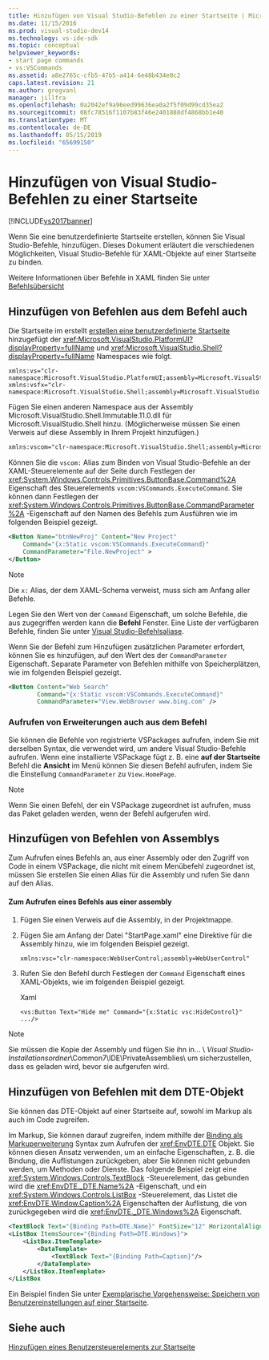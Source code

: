 ```yaml
---
title: Hinzufügen von Visual Studio-Befehlen zu einer Startseite | Microsoft-Dokumentation
ms.date: 11/15/2016
ms.prod: visual-studio-dev14
ms.technology: vs-ide-sdk
ms.topic: conceptual
helpviewer_keywords:
- start page commands
- vs:VSCommands
ms.assetid: a8e2765c-cfb5-47b5-a414-6e48b434e0c2
caps.latest.revision: 21
ms.author: gregvanl
manager: jillfra
ms.openlocfilehash: 0a2042ef9a96eed99636ea0a2f5f09d99cd35ea2
ms.sourcegitcommit: 08fc78516f1107b83f46e2401888df4868bb1e40
ms.translationtype: MT
ms.contentlocale: de-DE
ms.lasthandoff: 05/15/2019
ms.locfileid: "65699150"
---
```

# <a name="adding-visual-studio-commands-to-a-start-page"></a>Hinzufügen von Visual Studio-Befehlen zu einer Startseite
[!INCLUDE[vs2017banner](../includes/vs2017banner.md)]

Wenn Sie eine benutzerdefinierte Startseite erstellen, können Sie Visual Studio-Befehle, hinzufügen. Dieses Dokument erläutert die verschiedenen Möglichkeiten, Visual Studio-Befehle für XAML-Objekte auf einer Startseite zu binden.  
  
 Weitere Informationen über Befehle in XAML finden Sie unter [Befehlsübersicht](https://msdn.microsoft.com/library/bc208dfe-367d-426a-99de-52b7e7511e81)  
  
## <a name="adding-commands-from-the-command-well"></a>Hinzufügen von Befehlen aus dem Befehl auch  
 Die Startseite im erstellt [erstellen eine benutzerdefinierte Startseite](../extensibility/creating-a-custom-start-page.md) hinzugefügt der <xref:Microsoft.VisualStudio.PlatformUI?displayProperty=fullName> und <xref:Microsoft.VisualStudio.Shell?displayProperty=fullName> Namespaces wie folgt.  
  
```  
xmlns:vs="clr-namespace:Microsoft.VisualStudio.PlatformUI;assembly=Microsoft.VisualStudio.Shell.14.0"  
xmlns:vsfx="clr-namespace:Microsoft.VisualStudio.Shell;assembly=Microsoft.VisualStudio.Shell.14.0"  
```  
  
 Fügen Sie einen anderen Namespace aus der Assembly Microsoft.VisualStudio.Shell.Immutable.11.0.dll für Microsoft.VisualStudio.Shell hinzu. (Möglicherweise müssen Sie einen Verweis auf diese Assembly in Ihrem Projekt hinzufügen.)  
  
```xml  
xmlns:vscom="clr-namespace:Microsoft.VisualStudio.Shell;assembly=Microsoft.VisualStudio.Shell.Immutable.11.0"  
```  
  
 Können Sie die `vscom:` Alias zum Binden von Visual Studio-Befehle an der XAML-Steuerelemente auf der Seite durch Festlegen der <xref:System.Windows.Controls.Primitives.ButtonBase.Command%2A> Eigenschaft des Steuerelements `vscom:VSCommands.ExecuteCommand`. Sie können dann Festlegen der <xref:System.Windows.Controls.Primitives.ButtonBase.CommandParameter%2A> -Eigenschaft auf den Namen des Befehls zum Ausführen wie im folgenden Beispiel gezeigt.  
  
```xml  
<Button Name="btnNewProj" Content="New Project"   
    Command="{x:Static vscom:VSCommands.ExecuteCommand}"  
    CommandParameter="File.NewProject" >  
</Button>  
```  
  
> [!NOTE]
> Die `x:` Alias, der dem XAML-Schema verweist, muss sich am Anfang aller Befehle.  
  
 Legen Sie den Wert von der `Command` Eigenschaft, um solche Befehle, die aus zugegriffen werden kann die **Befehl** Fenster. Eine Liste der verfügbaren Befehle, finden Sie unter [Visual Studio-Befehlsaliase](../ide/reference/visual-studio-command-aliases.md).  
  
 Wenn Sie der Befehl zum Hinzufügen zusätzlichen Parameter erfordert, können Sie es hinzufügen, auf den Wert des der `CommandParameter` Eigenschaft. Separate Parameter von Befehlen mithilfe von Speicherplätzen, wie im folgenden Beispiel gezeigt.  
  
```xml  
<Button Content="Web Search"   
        Command="{x:Static vscom:VSCommands.ExecuteCommand}"  
        CommandParameter="View.WebBrowser www.bing.com" />  
```  
  
### <a name="calling-extensions-from-the-command-well"></a>Aufrufen von Erweiterungen auch aus dem Befehl  
 Sie können die Befehle von registrierte VSPackages aufrufen, indem Sie mit derselben Syntax, die verwendet wird, um andere Visual Studio-Befehle aufrufen. Wenn eine installierte VSPackage fügt z. B. eine **auf der Startseite** Befehl die **Ansicht** im Menü können Sie diesen Befehl aufrufen, indem Sie die Einstellung `CommandParameter` zu `View.HomePage`.  
  
> [!NOTE]
> Wenn Sie einen Befehl, der ein VSPackage zugeordnet ist aufrufen, muss das Paket geladen werden, wenn der Befehl aufgerufen wird.  
  
## <a name="adding-commands-from-assemblies"></a>Hinzufügen von Befehlen von Assemblys  
 Zum Aufrufen eines Befehls an, aus einer Assembly oder den Zugriff von Code in einem VSPackage, die nicht mit einem Menübefehl zugeordnet ist, müssen Sie erstellen Sie einen Alias für die Assembly und rufen Sie dann auf den Alias.  
  
#### <a name="to-call-a-command-from-an-assembly"></a>Zum Aufrufen eines Befehls aus einer assembly  
  
1. Fügen Sie einen Verweis auf die Assembly, in der Projektmappe.  
  
2. Fügen Sie am Anfang der Datei "StartPage.xaml" eine Direktive für die Assembly hinzu, wie im folgenden Beispiel gezeigt.  
  
    ```xml  
    xmlns:vsc="clr-namespace:WebUserControl;assembly=WebUserControl"  
    ```  
  
3. Rufen Sie den Befehl durch Festlegen der `Command` Eigenschaft eines XAML-Objekts, wie im folgenden Beispiel gezeigt.  
  
     Xaml  
  
    ```  
    <vs:Button Text="Hide me" Command="{x:Static vsc:HideControl}" .../>  
    ```  
  
> [!NOTE]
> Sie müssen die Kopie der Assembly und fügen Sie ihn in... \\ *Visual Studio-Installationsordner*\Common7\IDE\PrivateAssemblies\ um sicherzustellen, dass es geladen wird, bevor sie aufgerufen wird.  
  
## <a name="adding-commands-with-the-dte-object"></a>Hinzufügen von Befehlen mit dem DTE-Objekt  
 Sie können das DTE-Objekt auf einer Startseite auf, sowohl im Markup als auch im Code zugreifen.  
  
 Im Markup, Sie können darauf zugreifen, indem mithilfe der [Binding als Markuperweiterung](https://msdn.microsoft.com/library/83d6e2a4-1b0c-4fc8-bd96-b5e98800ab63) Syntax zum Aufrufen der <xref:EnvDTE.DTE> Objekt. Sie können diesen Ansatz verwenden, um an einfache Eigenschaften, z. B. die Bindung, die Auflistungen zurückgeben, aber Sie können nicht gebunden werden, um Methoden oder Dienste. Das folgende Beispiel zeigt eine <xref:System.Windows.Controls.TextBlock> -Steuerelement, das gebunden wird die <xref:EnvDTE._DTE.Name%2A> -Eigenschaft, und ein <xref:System.Windows.Controls.ListBox> -Steuerelement, das Listet die <xref:EnvDTE.Window.Caption%2A> Eigenschaften der Auflistung, die von zurückgegeben wird die <xref:EnvDTE._DTE.Windows%2A> Eigenschaft.  
  
```xml  
<TextBlock Text="{Binding Path=DTE.Name}" FontSize="12" HorizontalAlignment="Center"/>  
<ListBox ItemsSource="{Binding Path=DTE.Windows}">  
    <ListBox.ItemTemplate>  
        <DataTemplate>  
            <TextBlock Text="{Binding Path=Caption}"/>  
        </DataTemplate>  
    </ListBox.ItemTemplate>  
</ListBox  
```  
  
 Ein Beispiel finden Sie unter [Exemplarische Vorgehensweise: Speichern von Benutzereinstellungen auf einer Startseite](../extensibility/walkthrough-saving-user-settings-on-a-start-page.md).  
  
## <a name="see-also"></a>Siehe auch  
 [Hinzufügen eines Benutzersteuerelements zur Startseite](../extensibility/adding-user-control-to-the-start-page.md)
